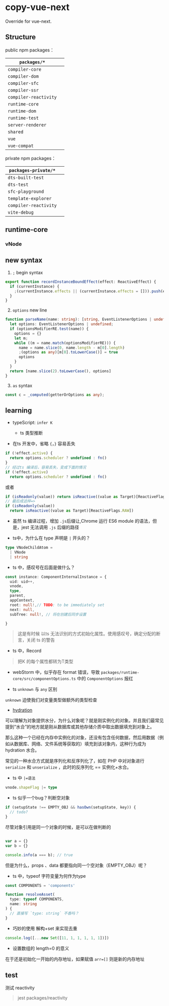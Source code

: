 # copy-vue-next

Override for vue-next.

## Structure

public npm packages：

|`packages/*`||
|---|---|
|`compiler-core`||
|`compiler-dom`||
|`compiler-sfc`||
|`compiler-ssr`||
|`compiler-reactivity`||
|`runtime-core`||
|`runtime-dom`||
|`runtime-test`||
|`server-renderer`||
|`shared`||
|`vue`||
|`vue-compat`||

private npm packages：

|`packages-private/*`||
|---|---|
|`dts-built-test`||
|`dts-test`||
|`sfc-playground`||
|`template-explorer`||
|`compiler-reactivity`||
|`vite-debug`||

## runtime-core

### vNode

## new syntax

1. `;` begin syntax

```ts
export function recordInstanceBoundEffect(effect: ReactiveEffect) {
  if (currentInstance) {
    ;(currentInstance.effects || (currentInstance.effects = [])).push(effect)
  }
}
```

2. `options` new line

```ts
function parseName(name: string): [string, EventListenerOptions | undefined] {
  let options: EventListenerOptions | undefined;
  if (optionsModifierRE.test(name)) {
    options = {}
    let m;
    while ((m = name.match(optionsModifierRE))) {
      name = name.slice(0, name.length - m[0].length)
      ;(options as any)[m[0].toLowerCase()] = true
      options
    }
  }
  return [name.slice(2).toLowerCase(), options]
}
```

3. `as` syntax

```ts
const c = _computed(getterOrOptions as any); 
```

## learning

- typeScript: `infer K`
  - ts 类型推断

- 在ts 开发中，省略 `{`，`}` 容易丢失

```js
if (!effect.active) {
  return options.scheduler ? undefined : fn()
}
// 经过ts 编译后，容易丢失，变成下面的情况
if (!effect.active)
  return options.scheduler ? undefined : fn()

```

或者

```ts
if (isReadonly(value)) return isReactive((value as Target)[ReactiveFlags.RAW])
// 最后成这样=>
if (isReadonly(value))
  return isReactive((value as Target)[ReactiveFlags.RAW])
```

- 虽然 ts 编译过程，增加 `.js`后缀让,Chrome 运行 ES6 module 的语法，但是，jest 无法调用 `.js` 后缀的路径

- ts中，为什么在 type 声明是 `|` 开头的？

```ts
type VNodeChildAtom =
  | VNode
  | string
```

- ts 中，感叹号在后面是做什么？

```ts
const instance: ComponentInternalInstance = {
  uid: uid++,
  vnode,
  type,
  parent,
  appContext,
  root: null!,// TODO: to be immediately set
  next: null,
  subTree: null!, // 将在创建后同步设置

}
```

> 这是有时候 以ts 无法识别的方式初始化属性。使用感叹号，确定分配的断言，关闭 ts 的警告

- ts 中，Record

> 把K 的每个属性都转为T类型

- webStorm 中，似乎存在 format 错误，导致 `packages/runtime-core/src/componentOptions.ts` 中的 `ComponentOptions` 报红

- ts `unknown` 与 `any` 区别

`unknown` 迫使我们对变量类型做额外的类型检查

- [hydration](https://www.veitor.net/posts/what-is-meaning-of-hydration-in-programming/)

可以理解为对象提供水分，为什么对象呢？就是刚实例化的对象。并且我们最常见提到“水合”的地方就是刚从数据库或其他存储介质中取出数据填充到对象上。

那么这种一个已经在内存中实例化的对象，还没有包含任何数据，然后用数据（例如从数据库、网络、文件系统等获取的）填充到该对象内，这种行为成为 hydration 水合。

常见的一种水合方式就是序列化和反序列化了，如在 PHP 中对对象进行 `serialize` 和 `unserialize` ，此时的反序列化 == 实例化+水合。

- ts 中 `|=语法`

```ts
vnode.shapeFlag |= type
```

- ts 似乎一个bug？判断空对象

```ts
if (setupState !== EMPTY_OBJ && hasOwn(setupState, key)) {
  // todo? 
}
```

尽管对象引用是同一个对象的时候，是可以在做判断的

```ts

var a = {}
var b = {}

console.info(a === b); // true
```

但是为什么，props 、data 都要指向同一个空对象（EMPTY_OBJ）呢？

- ts 中，typeof 字符变量为何作为type

```ts
const COMPONENTS = 'components'

function resolveAsset(
  type: typeof COMPONENTS,
  name: string
) {
  // 直接写 `type: string` 不香吗？ 
}
```

- 巧妙的使用 解构+set 来实现去重

```ts
console.log([...new Set([11, 1, 1, 1, 1, 1])])
```

- 设置数组的 length=0 的意义

在于还是初始化一开始的内存地址，如果赋值 `arr=[]` 则是新的内存地址

## test

测试 reactivity

> jest packages/reactivity
